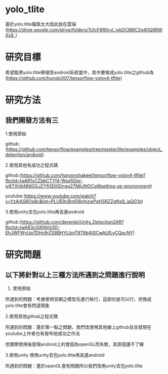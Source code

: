 # yolo_tlite
基於yolo.tlite檔案太大因此放在雲端
(https://drive.google.com/drive/folders/1UlcF6R0rxl_jxkDCI8RC2g40Q8RWXx8_)
# 研究目標

希望能將yolo.tlite移植至android系統當中，其中要做成yolo.tlite之github為(https://github.com/hunglc007/tensorflow-yolov4-tflite)

# 研究方法

## 我們開發方法有三

1.使用原始

github:(https://github.com/tensorflow/examples/tree/master/lite/examples/object_detection/android)

2.使用其他有成功之程式碼

github:(https://github.com/haroonshakeel/tensorflow-yolov4-tflite?fbclid=IwAR1xCZbbCTYf4-Wsq5Gpr-iv6TXhlkNNIGGJZYfj3Di0Dngq27MjlJNOCgI#setting-up-environment)

youtube:(https://www.youtube.com/watch?v=YzAjAS6Os8c&list=PLUE9cBml08yhizwPqHSRZZgNs9_jaQG1q)

3.使用unity去包yolo.tlite再丟進android


github:(https://github.com/derenlei/Unity_Detection2AR?fbclid=IwAR3ciGKNHzS0-EhJWFWyUq7DHv9rZS8BHYLlznT8T8b4tSCwAUfLyCQpcNY)

# 研究問題

## 以下將針對以上三種方法所遇到之問題進行說明


1. 使用原始

所遇到的問題：考慮使用官網之模型先進行執行，這部份是可以行，但換成yolo.tlite會有閃退現象

2.使用其他github之程式碼

所遇到的問題：基於第一點之問題，我們改使用其他線上github並且發現在youtube上作者也有發布他成功之作法

但實際使用後發現android上的會因為openGL而失敗，其原因還不了解

3.使用unity 使用unity去包yolo.tlite再丟進android

所遇到的問題：基於openGL會有問題所以我們改用unity去包yolo.tlite

